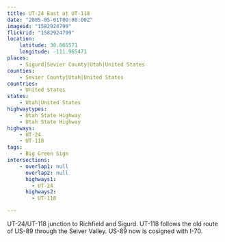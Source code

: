 ```yaml
---
title: UT-24 East at UT-118
date: "2005-05-01T00:00:00Z"
imageid: "1582924799"
flickrid: "1582924799"
location:
    latitude: 38.865571
    longitude: -111.965471
places:
    - Sigurd|Sevier County|Utah|United States
counties:
    - Sevier County|Utah|United States
countries:
    - United States
states:
    - Utah|United States
highwaytypes:
    - Utah State Highway
    - Utah State Highway
highways:
    - UT-24
    - UT-118
tags:
    - Big Green Sign
intersections:
    - overlap1: null
      overlap2: null
      highways1:
        - UT-24
      highways2:
        - UT-118

---
```

UT-24/UT-118 junction to Richfield and Sigurd.  UT-118 follows the old route of US-89 through the Seiver Valley.  US-89 now is cosigned with I-70.